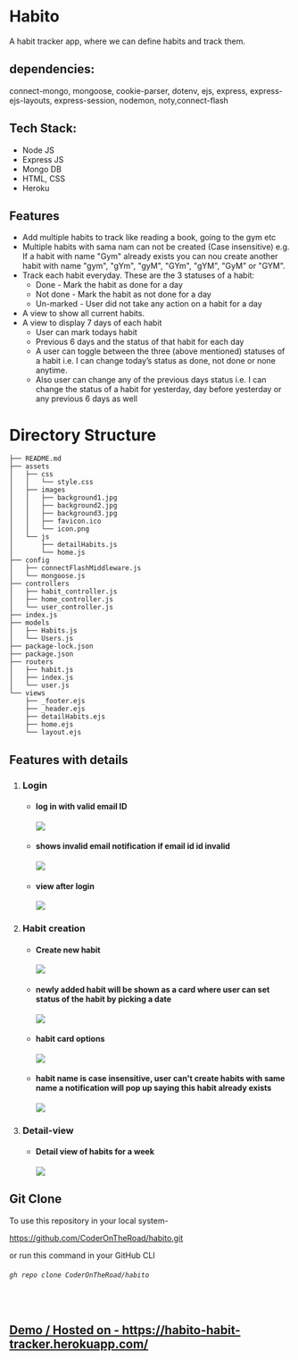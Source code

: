 # Habito
A habit tracker app, where we can define habits and track them.

## dependencies:
connect-mongo, mongoose, cookie-parser, dotenv, ejs, express, express-ejs-layouts, express-session, nodemon, noty,connect-flash 

## Tech Stack:
- Node JS
- Express JS
- Mongo DB
- HTML, CSS
- Heroku

## Features
- Add multiple habits to track like reading a book, going to the gym etc
- Multiple habits with sama nam can not be created (Case insensitive) e.g. If a habit with name "Gym" already exists you can nou create another habit with name "gym", "gYm", "gyM", "GYm", "gYM", "GyM" or "GYM".
- Track each habit everyday. These are the 3 statuses of a habit:
    - Done - Mark the habit as done for a day
    - Not done - Mark the habit as not done for a day
    - Un-marked - User did not take any action on a habit for a day
- A view to show all current habits.
- A view to display 7 days of each habit
    - User can mark todays habit
    - Previous 6 days and the status of that habit for each day
    - A user can toggle between the three (above mentioned) statuses of a habit i.e. I can change today’s status as done, not done or none anytime.
    - Also user can change any of the previous days status i.e. I can change the status of a habit for yesterday, day before yesterday or any previous 6 days as well

# Directory Structure

```
├── README.md
├── assets
│   ├── css
│   │   └── style.css
│   ├── images
│   │   ├── background1.jpg
│   │   ├── background2.jpg
│   │   ├── background3.jpg
│   │   ├── favicon.ico
│   │   └── icon.png
│   └── js
│       ├── detailHabits.js
│       └── home.js
├── config
│   ├── connectFlashMiddleware.js
│   └── mongoose.js
├── controllers
│   ├── habit_controller.js
│   ├── home_controller.js
│   └── user_controller.js
├── index.js
├── models
│   ├── Habits.js
│   └── Users.js
├── package-lock.json
├── package.json
├── routers
│   ├── habit.js
│   ├── index.js
│   └── user.js
└── views
    ├── _footer.ejs
    ├── _header.ejs
    ├── detailHabits.ejs
    ├── home.ejs
    └── layout.ejs

```
## Features with details
<ol>
 <li><h3>Login</h3>
 <ul>
    <li><h4>log in with valid email ID</h4>
    <img src="./assets/images/login-screen-habito.jpg"/>
    </li>
    <li><h4>shows invalid email notification if email id id invalid </h4>
    <img src="./assets/images/invalid-email-screen-habito.jpg"/>
    </li>
    <li><h4>view after login</h4>
    <img src="./assets/images/login-view-habito.jpg"/>
    </li>
 </ul>
 </li>
  <li><h3>Habit creation</h3>
 <ul>
    <li><h4>Create new habit</h4>
    <img src="./assets/images/add-new-habit.jpg"/>
    </li>
    <li><h4>newly added habit will be shown as a card where user can set status of the habit by picking a date </h4>
    <img src="./assets/images/new-habit-card.jpg"/>
    </li>
    <li><h4>habit card options</h4>
    <img src="./assets/images/habit-card-details.jpg"/>
    </li>
    <li><h4>habit name is case insensitive, user can't create habits with same name a notification will pop up saying this habit already exists </h4>
    <img src="./assets/images/same-habit.jpg"/>
    </li>
 </ul>
 </li>
   <li><h3>Detail-view</h3>
 <ul>
    <li><h4>Detail view of habits for a week</h4>
    <img src="./assets/images/detail-view.jpg"/>
    </li>

 </ul>
 </li>
</ol>

  
## Git Clone
To use this repository in your local system-

<a href="https://github.com/CoderOnTheRoad/habito.git" target="_blank">https://github.com/CoderOnTheRoad/habito.git </a>

or run this command in your GitHub CLI

###### `gh repo clone CoderOnTheRoad/habito`
<br>



## <a href = "https://habito-habit-tracker.herokuapp.com/" target="_blank"> Demo / Hosted on - https://habito-habit-tracker.herokuapp.com/ </a>




